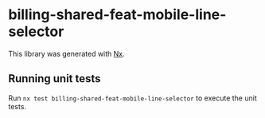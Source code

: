 # billing-shared-feat-mobile-line-selector

This library was generated with [Nx](https://nx.dev).

## Running unit tests

Run `nx test billing-shared-feat-mobile-line-selector` to execute the unit tests.
